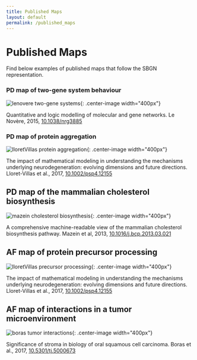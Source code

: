 ```yaml
---
title: Published Maps
layout: default
permalink: /published_maps
---
```


# Published Maps

Find below examples of published maps that follow the SBGN representation.

### PD map of two-gene system behaviour

![lenovere two-gene systems](/sbgn/images/published_maps/lenovere_genenetwork.png){: .center-image width="400px"}

Quantitative and logic modelling of molecular and gene networks.
Le Novère, 2015, [10.1038/nrg3885](https://dx.doi.org/10.1038/nrg3885)

### PD map of protein aggregation

![lloretVillas protein aggregation](/sbgn/images/published_maps/lloretVillas_proteinaggregation.png){: .center-image width="400px"}

The impact of mathematical modeling in understanding the mechanisms underlying neurodegeneration: evolving dimensions and future directions.
Lloret-Villas et al., 2017, [10.1002/psp4.12155](https://dx.doi.org/10.1002/psp4.12155)


## PD map of the mammalian cholesterol biosynthesis

![mazein cholesterol biosynthesis](/sbgn/images/published_maps/mazein_cholesterolbiosynthesis.png){: .center-image width="400px"}

A comprehensive machine-readable view of the mammalian cholesterol biosynthesis pathway.
Mazein et al, 2013, [10.1016/j.bcp.2013.03.021](https://dx.doi.org/10.1016/j.bcp.2013.03.021)


## AF map of protein precursor processing

![lloretVillas precursor processing](/sbgn/images/published_maps/lloretVillas_precursorprocessing.png){: .center-image width="400px"}

The impact of mathematical modeling in understanding the mechanisms underlying neurodegeneration: evolving dimensions and future directions.
Lloret-Villas et al., 2017, [10.1002/psp4.12155](https://dx.doi.org/10.1002/psp4.12155)


## AF map of interactions in a tumor microenvironment

![boras tumor interactions](/sbgn/images/published_maps/boras_activitynetwork.png){: .center-image width="400px"}

Significance of stroma in biology of oral squamous cell carcinoma.
Boras et al., 2017, [10.5301/tj.5000673](https://dx.doi.org/10.5301/tj.5000673)

